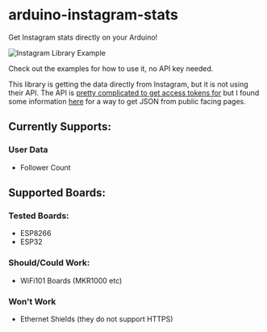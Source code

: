 # arduino-instagram-stats

Get Instagram stats directly on your Arduino!

![Instagram Library Example](https://i.imgur.com/wIsAlh5.png)

Check out the examples for how to use it, no API key needed.

This library is getting the data directly from Instagram, but it is not using their API.
The API is [pretty complicated to get access tokens for](https://medium.com/@bkwebster/how-to-get-instagram-api-access-token-and-fix-your-broken-feed-c8ad470e3f02) but I found some information [here](https://gist.github.com/cosmocatalano/4544576) for a way to get JSON from public facing pages.

## Currently Supports:

### User Data
- Follower Count


## Supported Boards:

### Tested Boards:
- ESP8266
- ESP32

### Should/Could Work:
- WiFi101 Boards (MKR1000 etc)

### Won't Work
- Ethernet Shields (they do not support HTTPS)
